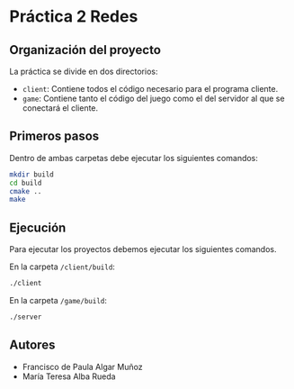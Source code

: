 # Práctica 2 Redes

## Organización del proyecto

La práctica se divide en dos directorios:

* `client`: Contiene todos el código necesario para el programa cliente.
* `game`: Contiene tanto el código del juego como el del servidor al que se conectará el cliente.

## Primeros pasos

Dentro de ambas carpetas debe ejecutar los siguientes comandos:

```bash
mkdir build
cd build
cmake ..
make
```

## Ejecución

Para ejecutar los proyectos debemos ejecutar los siguientes comandos.

En la carpeta `/client/build`:
```bash
./client
```

En la carpeta `/game/build`:
```bash
./server
```

## Autores

* Francisco de Paula Algar Muñoz
* María Teresa Alba Rueda
